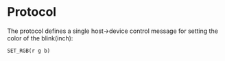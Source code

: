 # Protocol

The protocol defines a single host->device control message for setting the color of the blink(inch): 

`SET_RGB(r g b)`

